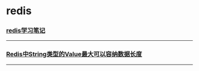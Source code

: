 redis
=====

### [redis学习笔记](note)

---

### [Redis中String类型的Value最大可以容纳数据长度](Redis-type-String-Value-in-the-largest-can-accommodate-data-length)

---
